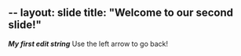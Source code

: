 --
layout: slide
title: "Welcome to our second slide!"
---
***My first edit string***
Use the left arrow to go back!
